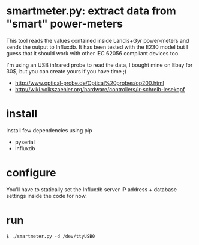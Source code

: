 # smartmeter.py: extract data from "smart" power-meters

This tool reads the values contained inside Landis+Gyr
power-meters and sends the output to Influxdb. It has been 
tested with the E230 model but I guess that it should work 
with other IEC 62056 compliant devices too.

I'm using an USB infrared probe to read the data, I bought mine on
Ebay for 30$, but you can create yours if you have time ;)

* http://www.optical-probe.de/Optical%20probes/op200.html
* http://wiki.volkszaehler.org/hardware/controllers/ir-schreib-lesekopf

# install

Install few dependencies using pip

* pyserial
* influxdb

# configure

You'll have to statically set the Influxdb server IP address +
database settings inside the code for now.

# run

``$ ./smartmeter.py -d /dev/ttyUSB0`` 
